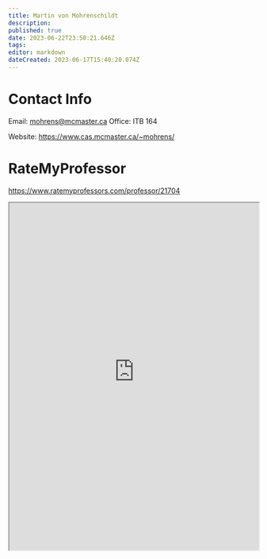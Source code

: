 ```yaml
---
title: Martin von Mohrenschildt
description: 
published: true
date: 2023-06-22T23:50:21.646Z
tags: 
editor: markdown
dateCreated: 2023-06-17T15:40:20.074Z
---
```


# Contact Info
Email: mohrens@mcmaster.ca
Office: ITB 164

Website: https://www.cas.mcmaster.ca/~mohrens/

# RateMyProfessor
https://www.ratemyprofessors.com/professor/21704
<iframe src="https://www.ratemyprofessors.com/professor/21704" title="RateMyProfessors" width=100% height=700px />